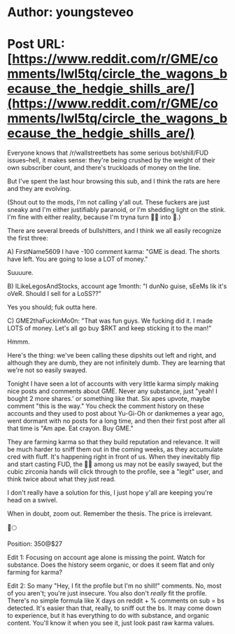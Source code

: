 # Author: youngsteveo
# Post URL: [https://www.reddit.com/r/GME/comments/lwl5tq/circle_the_wagons_because_the_hedgie_shills_are/](https://www.reddit.com/r/GME/comments/lwl5tq/circle_the_wagons_because_the_hedgie_shills_are/)


Everyone knows that /r/wallstreetbets has some serious bot/shill/FUD issues–hell, it makes sense: they're being crushed by the weight of their own subscriber count, and there's truckloads of money on the line.

But I've spent the last hour browsing this sub, and I think the rats are here and they are evolving.

(Shout out to the mods, I'm not calling y'all out. These fuckers are just sneaky and I'm either justifiably paranoid, or I'm shedding light on the stink. I'm fine with either reality, because I'm tryna turn 💎👐 into 🍌.)

There are several breeds of bullshitters, and I think we all easily recognize the first three:

A) FirstName5609 I have  -100 comment karma: "GME is dead. The shorts have left. You are going to lose a LOT of money."

Suuuure.

B) ILikeLegosAndStocks, account age 1month: "I dunNo guise, sEeMs lik it's oVeR. Should I sell for a LoSS??"

Yes you should; fuk outta here.

C) GME2thaFuckinMo0n: "That was fun guys. We fucking did it. I made LOTS of money. Let's all go buy $RKT and keep sticking it to the man!"

Hmmm.

Here's the thing: we've been calling these dipshits out left and right, and although they are dumb, they are not infinitely dumb. They are learning that we're not so easily swayed.

Tonight I have seen a lot of accounts with very little karma simply making nice posts and comments about GME. Never any substance, just "yeah! I bought 2 more shares.' or something like that. Six apes upvote, maybe comment "this is the way." You check the comment history on these accounts and they used to post about Yu-Gi-Oh or dankmemes a year ago, went dormant with no posts for a long time, and then their first post after all that time is "Am ape. Eat crayon. Buy GME."

They are farming karma so that they build reputation and relevance. It will be much harder to sniff them out in the coming weeks, as they accumulate cred with fluff.  It's happening right in front of us. When they inevitably flip and start casting FUD, the 💎👐 among us may not be easily swayed, but the cubic zirconia hands will click through to the profile, see a "legit" user, and think twice about what they just read.

I don't really have a solution for this, I just hope y'all are keeping you're head on a swivel.

When in doubt, zoom out. Remember the thesis. The price is irrelevant.

🚀🌕

Position: 350@$27

Edit 1: Focusing on account age alone is missing the point. Watch for substance. Does the history seem organic, or does it seem flat and only farming for karma?

Edit 2: So many "Hey, I fit the profile but I'm no shill!" comments. No, most of you aren't; you're just insecure. You also don't *really* fit the profile. There's no simple formula like X days on reddit + % comments on sub = bs detected. It's easier than that, really, to sniff out the bs. It may come down to experience, but it has everything to do with substance, and organic content. You'll know it when you see it, just look past raw karma values.